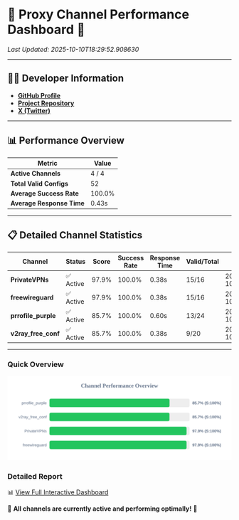 # 🌟 Proxy Channel Performance Dashboard 🌟

_Last Updated: 2025-10-10T18:29:52.908630_

---

## 👩‍💻 Developer Information

- **[GitHub Profile](https://github.com/4n0nymou3)**  
- **[Project Repository](https://github.com/4n0nymou3/multi-proxy-config-fetcher)**  
- **[X (Twitter)](https://x.com/4n0nymou3)**  

---

## 📊 Performance Overview

| Metric                | Value       |
|-----------------------|-------------|
| **Active Channels**   | 4 / 4       |
| **Total Valid Configs** | 52          |
| **Average Success Rate** | 100.0%      |
| **Average Response Time** | 0.43s       |

---

## 📋 Detailed Channel Statistics

| Channel          | Status     | Score  | Success Rate | Response Time | Valid/Total | Last Success               |
|------------------|------------|--------|--------------|---------------|-------------|----------------------------|
| **PrivateVPNs**  | ✅ Active  | 97.9%  | 100.0% | 0.38s         | 15/16       | 2025-10-10T18:29:52.499176 |
| **freewireguard**  | ✅ Active  | 97.9%  | 100.0% | 0.38s         | 15/16       | 2025-10-10T18:29:52.906922 |
| **prrofile_purple**  | ✅ Active  | 85.7%  | 100.0% | 0.60s         | 13/24       | 2025-10-10T18:29:51.632383 |
| **v2ray_free_conf**  | ✅ Active  | 85.7%  | 100.0% | 0.38s         | 9/20       | 2025-10-10T18:29:52.080247 |

---

### Quick Overview
<div align="center">
  <a href="https://raw.githubusercontent.com/nullluser/NullRepo/refs/heads/main/assets/channel_stats_chart.svg">
    <img src="https://raw.githubusercontent.com/nullluser/NullRepo/refs/heads/main/assets/channel_stats_chart.svg" alt="Source Performance Statistics" width="800">
  </a>
</div>

### Detailed Report
📊 [View Full Interactive Dashboard](https://htmlpreview.github.io/?https://github.com/nullluser/NullRepo/blob/main/assets/performance_report.html)

🎉 **All channels are currently active and performing optimally!** 🎉
